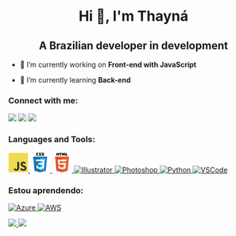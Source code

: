 <h1 align="center">Hi 👋, I'm Thayná</h1>
<h2 align="center">A Brazilian developer in development</h2>

- 🔭 I’m currently working on **Front-end with JavaScript**

- 🌱 I’m currently learning **Back-end**


<h3 align="left">Connect with me:</h3>
<p align="left">
  <a href="https://www.linkedin.com/in/thaynasouzas/" target="_blank"><img loading="lazy" src="https://img.shields.io/badge/-LinkedIn-%230077B5?style=for-the-badge&logo=linkedin&logoColor=white" target="_blank"></a>
  <a href="https://instagram.com/thaynasouzaaa" target="_blank"><img loading="lazy" src="https://img.shields.io/badge/-Instagram-%23E4405F?style=for-the-badge&logo=instagram&logoColor=white" target="_blank"></a>
<a href = "mailto:thaynasouzaaas@gmail.com"><img loading="lazy" src="https://img.shields.io/badge/Gmail-D14836?style=for-the-badge&logo=gmail&logoColor=white" target="_blank"></a>
</p>

<h3 align="left">Languages and Tools:</h3>
<p align="left">
  <a href="https://developer.mozilla.org/en-US/docs/Web/JavaScript" target="_blank" rel="noreferrer"> 
    <img src="https://raw.githubusercontent.com/devicons/devicon/master/icons/javascript/javascript-original.svg" alt="javascript" width="40" height="40"/> 
  </a> 
  <a href="https://www.w3schools.com/css/" target="_blank" rel="noreferrer">
    <img src="https://raw.githubusercontent.com/devicons/devicon/master/icons/css3/css3-original-wordmark.svg" alt="css3" width="40" height="40"/>
  </a> 
  <a href="https://www.w3.org/html/" target="_blank" rel="noreferrer">
    <img src="https://raw.githubusercontent.com/devicons/devicon/master/icons/html5/html5-original-wordmark.svg" alt="html5" width="40" height="40"/>
  </a>
  <a href="https://www.adobe.com/" target="_blank" rel="noreferrer"> 
    <img src="https://cdn.jsdelivr.net/gh/devicons/devicon/icons/illustrator/illustrator-plain.svg" alt="Illustrator" width="40" height="40"/>
  </a>
<a href="https://www.adobe.com/" target="_blank" rel="noreferrer"> 
    <img src="https://cdn.jsdelivr.net/gh/devicons/devicon/icons/photoshop/photoshop-plain.svg" alt="Photoshop" width="40" height="40"/>
  </a>
  <a href="https://www.python.org/" target="_blank" rel="noreferrer"> 
    <img src="https://cdn.jsdelivr.net/gh/devicons/devicon/icons/python/python-original.svg" alt="Python" width="40" height="40"/>
  </a>
  <a href="https://code.visualstudio.com/" target="_blank" rel="noreferrer"> 
    <img src="https://cdn.jsdelivr.net/gh/devicons/devicon/icons/vscode/vscode-original.svg" alt="VSCode" width="40" height="40"/>
  </a>
</p>
<h3 align="left">Estou aprendendo:</h3>
<p align="left">
 <a href="https://azure.microsoft.com/" target="_blank" rel="noreferrer"> 
    <img src="https://cdn.jsdelivr.net/gh/devicons/devicon/icons/azure/azure-original.svg" alt="Azure" width="40" height="40"/>
<a href="hhttps://aws.amazon.com/" target="_blank" rel="noreferrer"> 
    <img src="https://cdn.jsdelivr.net/gh/devicons/devicon/icons/amazonwebservices/amazonwebservices-original-wordmark.svg" alt="AWS" width="40" height="40"/>
</p>

<div>
<a href="https://github.com/thaynasouzaaas">
<img loading="lazy" height="180em" src="https://github-readme-stats.vercel.app/api/top-langs/?https://github.com/thaynasouzaaas&layout=compact&langs_count=7&theme=dracula"/>
<img loading="lazy" height="180em" src="https://github-readme-stats.vercel.app/api?https://github.com/thaynasouzaaas&show_icons=true&theme=dracula&include_all_commits=true&count_private=true"/>
</div>
